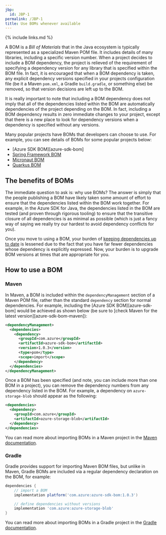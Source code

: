```yaml
---
jbp:
  id: JBP-1
permalink: /JBP-1
title: Use BOMs whenever available
---
```


{% include links.md %}

A BOM is a *Bill of Materials* that in the Java ecosystem is typically represented as a specialized Maven POM file. It includes details of many libraries, including a specific version number. When a project decides to include a BOM dependency, the project is relieved of the requirement of specifying a dependency version for any library that is specified within the BOM file. In fact, it is encouraged that when a BOM dependency is taken, any explicit dependency versions specified in your projects configuration file (be it a Maven `pom.xml`, a Gradle `build.gradle`, or something else) be removed, so that version decisions are left up to the BOM.

It is really important to note that including a BOM dependency does not imply that all of the dependencies listed within the BOM are automatically dependencies of the project depending on the BOM. In fact, including a BOM dependency results in zero immediate changes to your project, except that there is a new place to look for dependency versions when a dependency is specified without any versions.

Many popular projects have BOMs that developers can choose to use. For example, you can see details of BOMs for some popular projects below:

- [Azure SDK BOM][azure-sdk-bom]
- [Spring Framework BOM](https://search.maven.org/artifact/org.springframework/spring-framework-bom)
- [Micronaut BOM](https://search.maven.org/artifact/io.micronaut/micronaut-bom)
- [Quarkus BOM](https://search.maven.org/artifact/io.quarkus/quarkus-bom)

## The benefits of BOMs

The immediate question to ask is: why use BOMs? The answer is simply that the people publishing a BOM have likely taken some amount of effort to ensure that the dependencies listed within the BOM work together. For example, in the Azure SDK for Java, the dependencies listed in the BOM are tested (and proven through rigorous tooling) to ensure that the transitive closure of all dependencies is as minimal as possible (which is just a fancy way of saying we really try our hardest to avoid dependency conflicts for you).

Once you move to using a BOM, your burden of [keeping dependencies up to date](/JPB-3) is lessened due to the fact that you have far fewer dependencies whose dependency is explicitly expressed. Now, your burden is to upgrade BOM versions at times that are appropriate for you.

## How to use a BOM

### Maven

In Maven, a BOM is included within the `dependencyManagement` section of a Maven POM file, rather than the standard `dependency` section for normal dependencies. For example, including the [Azure SDK BOM][azure-sdk-bom] would be achieved as shown below (be sure to [check Maven for the latest version][azure-sdk-bom-maven]):

```xml
<dependencyManagement>
  <dependencies>
    <dependency>
      <groupId>com.azure</groupId>
      <artifactId>azure-sdk-bom</artifactId>
      <version>1.0.3</version>
      <type>pom</type>
      <scope>import</scope>
    </dependency>
  </dependencies>
</dependencyManagement>
```

Once a BOM has been specified (and note, you can include more than one BOM in a project), you can remove the dependency numbers from any dependency listed in the BOM. For example, a dependency on `azure-storage-blob` should appear as the following:

```xml
<dependencies>
  <dependency>
    <groupId>com.azure</groupId>
    <artifactId>azure-storage-blob</artifactId>
  </dependency>
</dependencies>
```

You can read more about importing BOMs in a Maven project in the [Maven documentation](https://maven.apache.org/guides/introduction/introduction-to-dependency-mechanism.html#bill-of-materials-bom-poms).

### Gradle

Gradle provides support for importing Maven BOM files, but unlike in Maven, Gradle BOMs are included via a regular dependency declaration on the BOM, for example:

```groovy
dependencies {
    // import a BOM
    implementation platform('com.azure:azure-sdk-bom:1.0.3')

    // define dependencies without versions
    implementation 'com.azure:azure-storage-blob'
}
```

You can read more about importing BOMs in a Gradle project in the [Gradle documentation](https://docs.gradle.org/current/userguide/platforms.html#sub:bom_import).